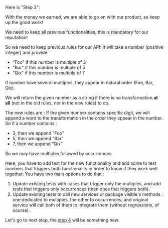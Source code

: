 Here is "Step 3":  

With the money we earned, we are able to go on with our product, so keep up the good work!

We need to keep all previous functionalities, this is mandatory for our reputation!

So we need to keep previous rules for our API:
It will take a number (positive integer) and provide:
- "Foo" if this number is multiple of 3
- "Bar" if this number is multiple of 5
- "Qix" if this number is multiple of 7

If number have several multiples, they appear in natural order (Foo, Bar, Qix).

We will return the given number as a string if there is no transformation **at all** (not in the old rules, nor in the new rules) to do.

The new rules are :
If the given number contains specific digit, we will append a word to the transformation in the order they appear in the number.
So if a number contains :
- 3, then we append "Foo"
- 5, then we append "Bar"
- 7, then we append "Qix"

So we may have multiples followed by occurrences.

Here, you have to add test for the new functionality and add some to test numbers that triggers both functionality in order to know if they work well together.
You have two main options to do that :
1. Update existing tests with cases that trigger only the multiples, and add tests that triggers only occurrences (then ones that triggers both).
1. Update existing tests to call new services or package visible's methods : one dedicated to multiples, the other to occurrences, and original service will call both of them to integrate them (without regressions, of course).

Let's go to next step, the [step 4](./step_4.md) will be something new.
